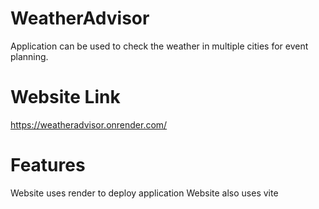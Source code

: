 # WeatherAdvisor
Application can be used to check the weather in multiple cities for event planning.

# Website Link
https://weatheradvisor.onrender.com/

# Features
Website uses render to deploy application
Website also uses vite

